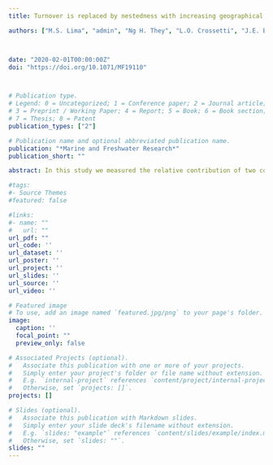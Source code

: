 ```yaml
---
title: Turnover is replaced by nestedness with increasing geographical distance in bacterial communities of coastal shallow lakes

authors: ["M.S. Lima", "admin", "Ng H. They", "L.O. Crossetti", "J.E. Bohnenberger", "K.D. McMahon", "D.M. Marques"]



date: "2020-02-01T00:00:00Z"
doi: "https://doi.org/10.1071/MF19110"



# Publication type.
# Legend: 0 = Uncategorized; 1 = Conference paper; 2 = Journal article;
# 3 = Preprint / Working Paper; 4 = Report; 5 = Book; 6 = Book section;
# 7 = Thesis; 8 = Patent
publication_types: ["2"]

# Publication name and optional abbreviated publication name.
publication: "*Marine and Freshwater Research*"
publication_short: ""

abstract: In this study we measured the relative contribution of two components of b-diversity, turnover and nestedness, of bacterioplankton among 25 shallow lakes in southern Brazil and tested their relationship with local (environment, chlorophyll-a and biomass of phytoplanktonic classes) and landscape variables, as well as geographical distance. We predicted that turnover would be the largest share of total b-diversity due to the variation of local characteristics among lakes. Further, we expected nestedness to increase at the expense of turnover with increasing geographical distance among lakes due to dispersal limitation. The results indicated a higher contribution of turnover than nestedness to total b-diversity, which was driven by local factors. When the relationship between b-diversity components and the spatial extent between each lake and all other lakes was considered, turnover was replaced by nestedness with increasing geographical distance for 8 (the furthermost lakes) of the 25 lakes likely because of a combination of decreasing dispersal due to distance and richness differences due to wind-driven mass effects. The results of this study suggest a role for nestedness as an indicator of dispersal limitation owing to geographical distance and wind dispersal, and for turnover as an indicator of species sorting because of environmental filters for these freshwater bacterial communities. 

#tags:
#- Source Themes
#featured: false

#links:
#- name: ""
#   url: ""
url_pdf: ""
url_code: ''
url_dataset: ''
url_poster: ''
url_project: ''
url_slides: ''
url_source: ''
url_video: ''

# Featured image
# To use, add an image named `featured.jpg/png` to your page's folder. 
image:
  caption: ''
  focal_point: ""
  preview_only: false

# Associated Projects (optional).
#   Associate this publication with one or more of your projects.
#   Simply enter your project's folder or file name without extension.
#   E.g. `internal-project` references `content/project/internal-project/index.md`.
#   Otherwise, set `projects: []`.
projects: []

# Slides (optional).
#   Associate this publication with Markdown slides.
#   Simply enter your slide deck's filename without extension.
#   E.g. `slides: "example"` references `content/slides/example/index.md`.
#   Otherwise, set `slides: ""`.
slides: ""
---
```



